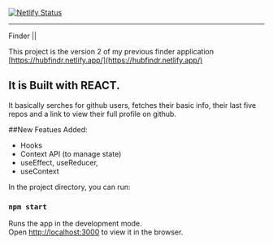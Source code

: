 [![Netlify Status](https://api.netlify.com/api/v1/badges/d16f0020-7730-4d10-94aa-7e5cbb345798/deploy-status)](https://app.netlify.com/sites/finder2/deploys)

---

Finder ||

This project is the version 2 of my previous finder application 
[https://hubfindr.netlify.app/](https://hubfindr.netlify.app/)


It is Built with REACT. 
- 
It basically serches for github users, fetches their basic info, 
their last five repos and a link to view their full profile on github.

##New Featues Added:
- Hooks 
- Context API (to manage state)
- useEffect, useReducer, 
- useContext

In the project directory, you can run:

### `npm start`

Runs the app in the development mode.<br />
Open [http://localhost:3000](http://localhost:3000) to view it in the browser.

